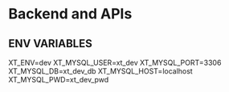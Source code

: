 # Backend and APIs

## ENV VARIABLES
XT_ENV=dev XT_MYSQL_USER=xt_dev XT_MYSQL_PORT=3306 XT_MYSQL_DB=xt_dev_db XT_MYSQL_HOST=localhost XT_MYSQL_PWD=xt_dev_pwd
